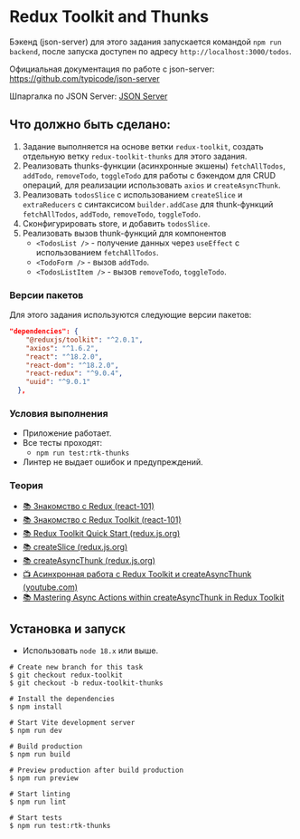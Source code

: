 # Redux Toolkit and Thunks

Бэкенд (json-server) для этого задания запускается командой `npm run backend`, после запуска доступен по адресу `http://localhost:3000/todos`.

Официальная документация по работе с json-server: https://github.com/typicode/json-server

Шпаргалка по JSON Server: [JSON Server](https://my-js.org/docs/cheatsheet/json-server/)

## Что должно быть сделано:

1. Задание выполняется на основе ветки `redux-toolkit`, создать отдельную ветку `redux-toolkit-thunks` для этого задания.
2. Реализовать thunks-функции (асинхронные экшены) `fetchAllTodos`, `addTodo`, `removeTodo`, `toggleTodo` для работы с бэкендом для CRUD операций, для реализации использовать `axios` и `createAsyncThunk`.
2. Реализовать `todosSlice` с использованием `createSlice` и `extraReducers` с синтаксисом `builder.addCase` для thunk-функций `fetchAllTodos`, `addTodo`, `removeTodo`, `toggleTodo`.
3. Сконфигурировать store, и добавить `todosSlice`.
4. Реализовать вызов thunk-функций для компонентов
    * `<TodosList />` - получение данных через `useEffect` с использованием `fetchAllTodos`.
    * `<TodoForm />` - вызов `addTodo`.
    * `<TodosListItem />` - вызов `removeTodo`, `toggleTodo`.

### Версии пакетов

Для этого задания используются следующие версии пакетов:

```json
"dependencies": {
    "@reduxjs/toolkit": "^2.0.1",
    "axios": "^1.6.2",
    "react": "^18.2.0",
    "react-dom": "^18.2.0",
    "react-redux": "^9.0.4",
    "uuid": "^9.0.1"
  },
  ```

### Условия выполнения

* Приложение работает.
* Все тесты проходят:
   - `npm run test:rtk-thunks`
* Линтер не выдает ошибок и предупреждений.

### Теория

* [📚 Знакомство с Redux (react-101)](https://github.com/shopot/react-101/tree/redux-base)
* [📚 Знакомство с Redux Toolkit (react-101)](https://github.com/shopot/react-101/tree/redux-toolkit-quick)
* [📚 Redux Toolkit Quick Start (redux.js.org)](https://redux-toolkit.js.org/tutorials/quick-start)
* [📚 createSlice (redux.js.org)](https://redux-toolkit.js.org/api/createSlice)
* [📚 createAsyncThunk (redux.js.org)](https://redux-toolkit.js.org/api/createAsyncThunk)
* [📺 Асинхронная работа с Redux Toolkit и createAsyncThunk (youtube.com)](https://www.youtube.com/watch?v=6RTbC8Acj1M)
* [📚 Mastering Async Actions within createAsyncThunk in Redux Toolkit](https://blog.stackademic.com/mastering-async-actions-within-createasyncthunk-in-redux-toolkit-382af0eaae57)

## Установка и запуск

- Использовать `node 18.x` или выше.

```shell
# Create new branch for this task
$ git checkout redux-toolkit
$ git checkout -b redux-toolkit-thunks

# Install the dependencies
$ npm install

# Start Vite development server
$ npm run dev

# Build production
$ npm run build

# Preview production after build production
$ npm run preview

# Start linting
$ npm run lint

# Start tests
$ npm run test:rtk-thunks
```
